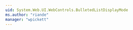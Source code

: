 ```yaml
---
uid: System.Web.UI.WebControls.BulletedListDisplayMode
ms.author: "riande"
manager: "wpickett"
---
```

